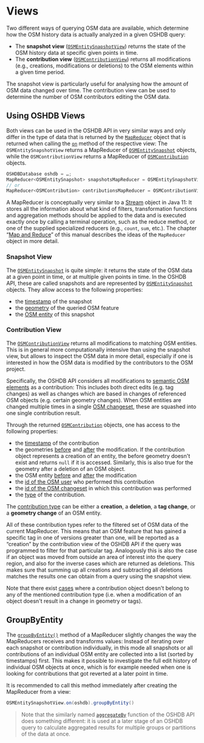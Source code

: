 Views
=====

Two different ways of querying OSM data are available, which determine how the OSM history data is actually analyzed in a given OSHDB query:

* The **snapshot view** ([`OSMEntitySnapshotView`](https://javadoc.io/doc/org.heigit.ohsome/oshdb-api/latest/org/heigit/ohsome/oshdb/api/mapreducer/OSMEntitySnapshotView.html)) returns the state of the OSM history data at specific given points in time.
* The **contribution view** ([`OSMContributionView`](https://javadoc.io/doc/org.heigit.ohsome/oshdb-api/latest/org/heigit/ohsome/oshdb/api/mapreducer/OSMContributionView.html)) returns all modifications (e.g., creations, modifications or deletions) to the OSM elements within a given time period.

The snapshot view is particularly useful for analysing how the amount of OSM data changed over time. The contribution view can be used to determine the number of OSM contributors editing the OSM data.

<!-- todo: figure: time-slices compared to "events" -->

Using OSHDB Views
-----------------

Both views can be used in the OSHDB API in very similar ways and only differ in the type of data that is returned by the [`MapReducer`](https://javadoc.io/doc/org.heigit.ohsome/oshdb-api/latest/org/heigit/ohsome/oshdb/api/mapreducer/MapReducer.html) object that is returned when calling the [`on`](https://javadoc.io/doc/org.heigit.ohsome/oshdb-api/latest/org/heigit/ohsome/oshdb/api/mapreducer/OSMContributionView.html#on(org.heigit.ohsome.oshdb.api.db.OSHDBDatabase)) method of the respective view: The `OSMEntitySnapshotView` returns a MapReducer of [`OSMEntitySnapshot`](https://javadoc.io/doc/org.heigit.ohsome/oshdb-util/latest/org/heigit/ohsome/oshdb/util/mappable/OSMEntitySnapshot.html) objects, while the `OSMContributionView` returns a MapReducer of [`OSMContribution`](https://javadoc.io/doc/org.heigit.ohsome/oshdb-util/latest/org/heigit/ohsome/oshdb/util/mappable/OSMContribution.html) objects.

```java
OSHDBDatabase oshdb = …;
MapReducer<OSMEntitySnapshot> snapshotsMapReducer = OSMEntitySnapshotView.on(oshdb);
// or
MapReducer<OSMContribution> contributionsMapReducer = OSMContributionView.on(oshdb);
```

A MapReducer is conceptually very similar to a [Stream](https://docs.oracle.com/en/java/javase/11/docs/api/java.base/java/util/stream/Stream.html) object in Java 11: It stores all the information about what kind of filters, transformation functions and aggregation methods should be applied to the data and is executed exactly once by calling a terminal operation, such as the reduce method, or one of the supplied specialized reducers (e.g., `count`, `sum`, etc.). The chapter “[Map and Reduce](map-reduce.md)” of this manual describes the ideas of the `MapReducer` object in more detail.

### Snapshot View

The [`OSMEntitySnapshot`](https://javadoc.io/doc/org.heigit.ohsome/oshdb-util/latest/org/heigit/ohsome/oshdb/util/mappable/OSMEntitySnapshot.html) is quite simple: it returns the state of the OSM data at a given point in time, or at multiple given points in time. In the OSHDB API, these are called snapshots and are represented by [`OSMEntitySnapshot`](https://javadoc.io/doc/org.heigit.ohsome/oshdb-util/latest/org/heigit/ohsome/oshdb/util/mappable/OSMEntitySnapshot.html) objects. They allow access to the following properties:

* the [timestamp](https://javadoc.io/doc/org.heigit.ohsome/oshdb-util/latest/org/heigit/ohsome/oshdb/util/mappable/OSMEntitySnapshot.html#getTimestamp()) of the snapshot
* the [geometry](https://javadoc.io/doc/org.heigit.ohsome/oshdb-util/latest/org/heigit/ohsome/oshdb/util/mappable/OSMEntitySnapshot.html#getGeometry()) of the queried OSM feature
* the [OSM entity](https://javadoc.io/doc/org.heigit.ohsome/oshdb-util/latest/org/heigit/ohsome/oshdb/util/mappable/OSMEntitySnapshot.html#getEntity()) of this snapshot

### Contribution View

The [`OSMContributionView`](https://javadoc.io/doc/org.heigit.ohsome/oshdb-api/latest/org/heigit/ohsome/oshdb/api/mapreducer/OSMContributionView.html) returns all modifications to matching OSM entities. This is in general more computationally intensive than using the snapshot view, but allows to inspect the OSM data in more detail, especially if one is interested in how the OSM data is modified by the contributors to the OSM project.

Specifically, the OSHDB API considers all modifications to [semantic OSM elements](https://wiki.openstreetmap.org/wiki/Semantic_elements) as a contribution: This includes both direct edits (e.g. tag changes) as well as changes which are based in changes of referenced OSM objects (e.g. certain geometry changes). When OSM entities are changed multiple times in a single [OSM changeset](https://wiki.openstreetmap.org/wiki/Changeset), these are squashed into one single contribution result.

Through the returned [`OSMContribution`](https://javadoc.io/doc/org.heigit.ohsome/oshdb-util/latest/org/heigit/ohsome/oshdb/util/mappable/OSMContribution.html) objects, one has access to the following properties:

* the [timestamp](https://javadoc.io/doc/org.heigit.ohsome/oshdb-util/latest/org/heigit/ohsome/oshdb/util/mappable/OSMContribution.html#getTimestamp()) of the contribution
* the geometries [before](https://javadoc.io/doc/org.heigit.ohsome/oshdb-util/latest/org/heigit/ohsome/oshdb/util/mappable/OSMContribution.html#getGeometryBefore()) and [after](https://javadoc.io/doc/org.heigit.ohsome/oshdb-util/latest/org/heigit/ohsome/oshdb/util/mappable/OSMContribution.html#getGeometryAfter()) the modification. If the contribution object represents a creation of an entity, the before geometry doesn't exist and returns `null` if it is accessed. Similarly, this is also true for the geometry after a deletion of an OSM object.
* the OSM entity [before](https://javadoc.io/doc/org.heigit.ohsome/oshdb-util/latest/org/heigit/ohsome/oshdb/util/mappable/OSMContribution.html#getEntityBefore()) and [after](https://javadoc.io/doc/org.heigit.ohsome/oshdb-util/latest/org/heigit/ohsome/oshdb/util/mappable/OSMContribution.html#getEntityBefore()) the modification
* the [id of the OSM user](https://javadoc.io/doc/org.heigit.ohsome/oshdb-util/latest/org/heigit/ohsome/oshdb/util/mappable/OSMContribution.html#getContributorUserId()) who performed this contribution
* the [id of the OSM changeset](https://javadoc.io/doc/org.heigit.ohsome/oshdb-util/latest/org/heigit/ohsome/oshdb/util/mappable/OSMContribution.html#getChangesetId()) in which this contribution was performed
* the [type](https://javadoc.io/doc/org.heigit.ohsome/oshdb-util/latest/org/heigit/ohsome/oshdb/util/mappable/OSMContribution.html#getContributionTypes()) of the contribution.

The [contribution type](https://javadoc.io/doc/org.heigit.ohsome/oshdb-util/latest/org/heigit/ohsome/oshdb/util/celliterator/ContributionType.html) can be either a **creation**, a **deletion**, a **tag change**, or a **geometry change** of an OSM entity.

All of these contribution types refer to the filtered set of OSM data of the current MapReducer. This means that an OSM feature that has gained a specific tag in one of versions greater than one, will be reported as a “creation” by the contribution view of the OSHDB API if the query was programmed to filter for that particular tag. Analogously this is also the case if an object was moved from outside an area of interest into the query region, and also for the inverse cases which are returned as deletions. This makes sure that summing up all creations and subtracting all deletions matches the results one can obtain from a query using the snapshot view.

Note that there exist [cases](https://github.com/GIScience/oshdb/issues/87) where a contribution object doesn't belong to any of the mentioned contribution type (i.e. when a modification of an object doesn't result in a change in geometry or tags).

GroupByEntity
-------------

The [`groupByEntity()`](https://javadoc.io/doc/org.heigit.ohsome/oshdb-api/latest/org/heigit/ohsome/oshdb/api/mapreducer/MapReducer.html#groupByEntity()) method of a MapReducer slightly changes the way the MapReducers receives and transforms values: Instead of iterating over each snapshot or contribution individually, in this mode all snapshots or all contributions of an individual OSM entity are collected into a list (sorted by timestamps) first. This makes it possible to investigate the full edit history of individual OSM objects at once, which is for example needed when one is looking for contributions that got reverted at a later point in time.

It is recommended to call this method immediately after creating the MapReducer from a view:

```java
OSMEntitySnapshotView.on(oshdb).groupByEntity()
```

> Note that the similarly named [`aggregateBy`](aggregation.md) function of the OSHDB API does something different: it is used at a later stage of an OSHDB query to calculate aggregated results for multiple groups or partitions of the data at once.
